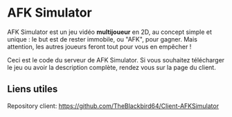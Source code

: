 # AFK Simulator

AFK Simulator est un jeu vidéo **multijoueur** en 2D, au concept simple et unique : le but est de rester immobile, ou "AFK", pour gagner. Mais attention, les autres joueurs feront tout pour vous en empêcher !

Ceci est le code du serveur de AFK Simulator. Si vous souhaitez télécharger le jeu ou avoir la description complète, rendez vous sur la page du client.

## Liens utiles

Repository client: https://github.com/TheBlackbird64/Client-AFKSimulator
